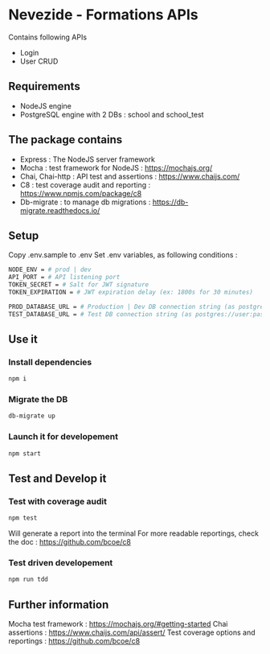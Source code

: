 # Nevezide - Formations APIs

Contains following APIs
- Login
- User CRUD

## Requirements
- NodeJS engine
- PostgreSQL engine with 2 DBs : school and school_test

## The package contains
- Express : The NodeJS server framework
- Mocha : test framework for NodeJS : https://mochajs.org/
- Chai, Chai-http : API test and assertions : https://www.chaijs.com/
- C8 : test coverage audit and reporting : https://www.npmjs.com/package/c8
- Db-migrate : to manage db migrations : https://db-migrate.readthedocs.io/

## Setup

Copy .env.sample to .env
Set .env variables, as following conditions :

```bash
NODE_ENV = # prod | dev
API_PORT = # API listening port
TOKEN_SECRET = # Salt for JWT signature
TOKEN_EXPIRATION = # JWT expiration delay (ex: 1800s for 30 minutes)

PROD_DATABASE_URL = # Production | Dev DB connection string (as postgres://user:password@localhost:5432/school)
TEST_DATABASE_URL = # Test DB connection string (as postgres://user:password@localhost:5432/school_test)

```

## Use it

### Install dependencies

```bash
npm i
```

### Migrate the DB

```bash
db-migrate up
```

### Launch it for developement

```bash
npm start
```

## Test and Develop it

### Test with coverage audit

```bash
npm test
```

Will generate a report into the terminal
For more readable reportings, check the doc : https://github.com/bcoe/c8

### Test driven developement

```bash
npm run tdd
```

## Further information

Mocha test framework : https://mochajs.org/#getting-started
Chai assertions : https://www.chaijs.com/api/assert/
Test coverage options and reportings : https://github.com/bcoe/c8
